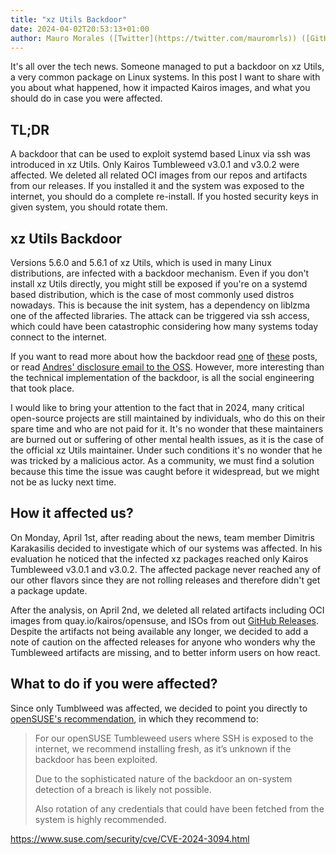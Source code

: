 ```yaml
---
title: "xz Utils Backdoor"
date: 2024-04-02T20:53:13+01:00
author: Mauro Morales ([Twitter](https://twitter.com/mauromrls)) ([GitHub](https://github.com/mauromorales))
---
```


It's all over the tech news. Someone managed to put a backdoor on xz Utils, a very common package on Linux systems. In this post I want to share with you about what happened, how it impacted Kairos images, and what you should do in case you were affected.

## TL;DR

A backdoor that can be used to exploit systemd based Linux via ssh was introduced in xz Utils. Only Kairos Tumbleweed v3.0.1 and v3.0.2 were affected. We deleted all related OCI images from our repos and artifacts from our releases. If you installed it and the system was exposed to the internet, you should do a complete re-install. If you hosted security keys in given system, you should rotate them.

## xz Utils Backdoor

Versions 5.6.0 and 5.6.1 of xz Utils, which is used in many Linux distributions, are infected with a backdoor mechanism. Even if you don't install xz Utils directly, you might still be exposed if you're on a systemd based distribution, which is the case of most commonly used distros nowadays. This is because the init system, has a dependency on liblzma one of the affected libraries. The attack can be triggered via ssh access, which could have been catastrophic considering how many systems today connect to the internet.

If you want to read more about how the backdoor read [one](https://arstechnica.com/security/2024/04/what-we-know-about-the-xz-utils-backdoor-that-almost-infected-the-world/) of [these](https://arstechnica.com/security/2024/03/backdoor-found-in-widely-used-linux-utility-breaks-encrypted-ssh-connections/) posts, or read [Andres' disclosure email to the OSS](https://www.openwall.com/lists/oss-security/2024/03/29/4). However, more interesting than the technical implementation of the backdoor, is all the social engineering that took place.

I would like to bring your attention to the fact that in 2024, many critical open-source projects are still maintained by individuals, who do this on their spare time and who are not paid for it. It's no wonder that these maintainers are burned out or suffering of other mental health issues, as it is the case of the official xz Utils maintainer. Under such conditions it's no wonder that he was tricked by a malicious actor. As a community, we must find a solution because this time the issue was caught before it widespread, but we might not be as lucky next time.

## How it affected us?

On Monday, April 1st, after reading about the news, team member Dimitris Karakasilis decided to investigate which of our systems was affected. In his evaluation he noticed that the infected xz packages reached only Kairos Tumbleweed v3.0.1 and v3.0.2. The affected package never reached any of our other flavors since they are not rolling releases and therefore didn't get a package update.

After the analysis, on April 2nd, we deleted all related artifacts including OCI images from quay.io/kairos/opensuse, and ISOs from out [GitHub Releases](https://github.com/kairos-io/kairos/releases). Despite the artifacts not being available any longer, we decided to add a note of caution on the affected releases for anyone who wonders why the Tumbleweed artifacts are missing, and to better inform users on how react.

## What to do if you were affected?

Since only Tumblweed was affected, we decided to point you directly to [openSUSE's recommendation](https://news.opensuse.org/2024/03/29/xz-backdoor/), in which they recommend to:

> For our openSUSE Tumbleweed users where SSH is exposed to the internet, we recommend installing fresh, as it’s unknown if the backdoor has been exploited.
> 
> Due to the sophisticated nature of the backdoor an on-system detection of a breach is likely not possible.
> 
> Also rotation of any credentials that could have been fetched from the system is highly recommended.

https://www.suse.com/security/cve/CVE-2024-3094.html